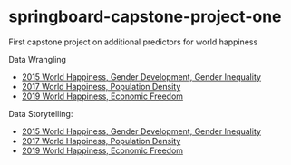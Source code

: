 # springboard-capstone-project-one
First capstone project on additional predictors for world happiness

Data Wrangling
* [2015 World Happiness, Gender Development, Gender Inequality](https://github.com/nina-driver/Springboard-Capstone-Project-1/blob/master/Data%20Wrangling-WH-GD-GI.ipynb)
* [2017 World Happiness, Population Density](https://github.com/nina-driver/Springboard-Capstone-Project-1/blob/master/Data%20Wrangling-WH-PD.ipynb)
* [2019 World Happiness, Economic Freedom](https://github.com/nina-driver/Springboard-Capstone-Project-1/blob/master/Data%20Wrangling-WH-EF.ipynb)

Data Storytelling:  
* [2015 World Happiness, Gender Development, Gender Inequality](https://nbviewer.jupyter.org/github/nina-driver/Springboard-Capstone-Project-1/blob/master/Data%20Storytelling%20-%20World%20Happiness%2C%20Gender%20Development%20%26%20Inequality.ipynb?flush_cache=true)
* [2017 World Happiness, Population Density](www.test.com)
* [2019 World Happiness, Economic Freedom](www.test.com)
